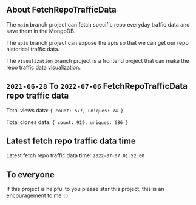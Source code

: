 ## About FetchRepoTrafficData

The `main` branch project can fetch specific repo everyday traffic data and save them in the MongoDB.

The `apis` branch project can expose the apis so that we can get our repo historical traffic data.

The `visualization` branch project is a frontend project that can make the repo traffic data visualization.

## `2021-06-28` To `2022-07-06` FetchRepoTrafficData repo traffic data

Total views data: `{ count: 677, uniques: 74 }`

Total clones data: `{ count: 919, uniques: 686 }`

## Latest fetch repo traffic data time

Latest fetch repo traffic data time: `2022-07-07 01:52:00`

## To everyone

If this project is helpful to you please star this project, this is an encouragement to me `:)`



